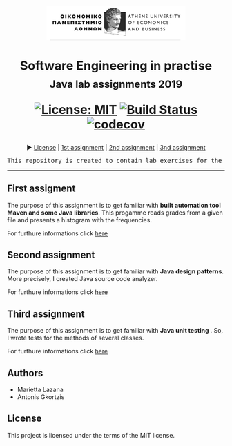<div align="center">
<img src="media/aueb.jpg" height="80px">
<h1> Software Engineering in practise<br/><sub>Java lab assignments 2019</sub>
<br>

[![License: MIT](https://img.shields.io/badge/License-MIT-yellow.svg)](https://opensource.org/licenses/MIT)
[![Build Status](https://travis-ci.com/mlazana/dmst-Java-course-assignments.svg?token=PseqrqHdcY3eC1s685JB&branch=master)](https://travis-ci.com/mlazana/dmst-Java-course-assignments)
[![codecov](https://codecov.io/gh/mlazana/dmst-Java-course-assignments/branch/master/graph/badge.svg?token=qZjiJn3nPL)](https://codecov.io/gh/mlazana/dmst-Java-course-assignments)

</h1>
▶️ <a href="https://github.com/mlazana/dmst-Java-course-assignments/blob/master/LICENSE.md">License</a> | 
<a href="https://github.com/mlazana/dmst-Java-course-assignments/tree/development/gradeshistogram">1st assignment</a> | 
<a href="https://github.com/mlazana/dmst-Java-course-assignments/tree/development/javaCodeAnalyzer">2nd assignment</a> |
<a href="https://github.com/mlazana/dmst-Java-course-assignments/tree/development/unitTesting">3nd assignment</a> 
</div>

<pre>
<div align="center">This repository is created to contain lab exercises for the course "Software Engineering in practise".
</pre>
<hr/>



## First assigment


The purpose of this assignment is to get familiar with <b>built automation tool Maven and some Java libraries</b>. This progamme reads grades from a given file and presents a histogram with the frequencies.

For furthure informations click [here](https://github.com/mlazana/dmst-Java-course-assignments/blob/development/gradeshistogram/README.md)

## Second assignment

The purpose of this assignment is to get familiar with <b> Java design patterns</b>. More precisely, I created Java source code analyzer.

For furthure informations click [here](https://github.com/mlazana/dmst-Java-course-assignments/blob/development/Java_code_analyzer/README.md)

## Third assignment

The purpose of this assignment is to get familiar with <b> Java unit testing </b>. So, I wrote tests for the methods of several classes.

For furthure informations click [here](https://github.com/mlazana/dmst-Java-course-assignments/tree/master/unittesting)
## Authors

* Marietta Lazana
* Antonis Gkortzis

## License

This project is licensed under the terms of the MIT license.